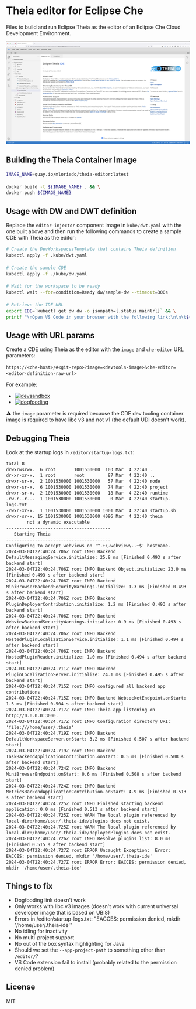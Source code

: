 # Theia editor for Eclipse Che

Files to build and run Eclipse Theia as the editor of an Eclipse Che Cloud Development Environment.

![alt text](preview.png)

## Building the Theia Container Image

```bash
IMAGE_NAME=quay.io/mloriedo/theia-editor:latest

docker build -t ${IMAGE_NAME} . && \
docker push ${IMAGE_NAME}
```

## Usage with DW and DWT definition

Replace the `editor-injector` component image in `kube/dwt.yaml` with the one built above and then run the following commands to create a sample CDE with Theia as the editor:

```bash
# Create the DevWorkspacesTemplate that contains Theia definition
kubectl apply -f .kube/dwt.yaml

# Create the sample CDE
kubectl apply -f ./kube/dw.yaml

# Wait for the workspace to be ready
kubectl wait --for=condition=Ready dw/sample-dw --timeout=300s

# Retrieve the IDE URL
export IDE=`kubectl get dw dw -o jsonpath={.status.mainUrl}` && \
printf "\nOpen VS Code in your browser with the following link:\n\n\t${IDE}\n\n"
```

## Usage with URL params

Create a CDE using Theia as the editor with the `image` and `che-editor` URL parameters:

`https://<che-host>/#<git-repo>?image=<devtools-image>&che-editor=<editor-definition-raw-url>`

For example:
- [![devsandbox](https://img.shields.io/static/v1?label=dev%20sandbox&message=vscode&logo=eclipseche&color=FDB940&labelColor=525C86)](https://workspaces.openshift.com/#https://github.com/l0rd/quarkus-api?image=quay.io/mloriedo/cloud-dev-images:ubi9&che-editor=https://raw.githubusercontent.com/l0rd/theia-editor/main/definition.yaml)
- [![dogfooding](https://img.shields.io/static/v1?label=dogfooding%20%20%20%20&message=vscode&logo=eclipseche&color=FDB940&labelColor=525C86)](https://che-dogfooding.apps.che-dev.x6e0.p1.openshiftapps.com/#https://github.com/l0rd/quarkus-api?image=quay.io/mloriedo/cloud-dev-images:ubi9&che-editor=https://raw.githubusercontent.com/l0rd/theia-editor/main/definition.yaml)

:warning: the `image` parameter is required because the CDE dev tooling container image is required to have libc v3 and not v1 (the default UDI doesn't work).

## Debugging Theia

Look at the startup logs in `/editor/startup-logs.txt`:

```
total 8
drwxrwsrwx.  6 root       1001530000  103 Mar  4 22:40 .
dr-xr-xr-x.  1 root       root         87 Mar  4 22:40 ..
drwxr-sr-x.  2 1001530000 1001530000   57 Mar  4 22:40 node
drwxr-sr-x.  6 1001530000 1001530000   74 Mar  4 22:40 project
drwxr-sr-x.  2 1001530000 1001530000   18 Mar  4 22:40 runtime
-rw-r--r--.  1 1001530000 1001530000    0 Mar  4 22:40 startup-logs.txt
-rwxr-xr-x.  1 1001530000 1001530000 1001 Mar  4 22:40 startup.sh
drwxr-sr-x. 15 1001530000 1001530000 4096 Mar  4 22:40 theia
        not a dynamic executable
----------------------------------------
   Starting Theia
----------------------------------------
Configuring to accept webviews on '^.+\.webview\..+$' hostname.
2024-03-04T22:40:24.706Z root INFO Backend DefaultMessagingService.initialize: 25.8 ms [Finished 0.493 s after backend start]
2024-03-04T22:40:24.706Z root INFO Backend Object.initialize: 23.0 ms [Finished 0.493 s after backend start]
2024-03-04T22:40:24.706Z root INFO Backend MiniBrowserBackendSecurityWarnings.initialize: 1.3 ms [Finished 0.493 s after backend start]
2024-03-04T22:40:24.706Z root INFO Backend PluginDeployerContribution.initialize: 1.2 ms [Finished 0.493 s after backend start]
2024-03-04T22:40:24.706Z root INFO Backend WebviewBackendSecurityWarnings.initialize: 0.9 ms [Finished 0.493 s after backend start]
2024-03-04T22:40:24.706Z root INFO Backend HostedPluginLocalizationService.initialize: 1.1 ms [Finished 0.494 s after backend start]
2024-03-04T22:40:24.706Z root INFO Backend HostedPluginReader.initialize: 1.0 ms [Finished 0.494 s after backend start]
2024-03-04T22:40:24.711Z root INFO Backend PluginLocalizationServer.initialize: 24.1 ms [Finished 0.495 s after backend start]
2024-03-04T22:40:24.715Z root INFO configured all backend app contributions
2024-03-04T22:40:24.715Z root INFO Backend WebsocketEndpoint.onStart: 1.5 ms [Finished 0.504 s after backend start]
2024-03-04T22:40:24.717Z root INFO Theia app listening on http://0.0.0.0:3000.
2024-03-04T22:40:24.717Z root INFO Configuration directory URI: 'file:///home/user/.theia'
2024-03-04T22:40:24.719Z root INFO Backend DefaultWorkspaceServer.onStart: 3.2 ms [Finished 0.507 s after backend start]
2024-03-04T22:40:24.719Z root INFO Backend TaskBackendApplicationContribution.onStart: 0.5 ms [Finished 0.508 s after backend start]
2024-03-04T22:40:24.724Z root INFO Backend MiniBrowserEndpoint.onStart: 0.6 ms [Finished 0.508 s after backend start]
2024-03-04T22:40:24.724Z root INFO Backend MetricsBackendApplicationContribution.onStart: 4.9 ms [Finished 0.513 s after backend start]
2024-03-04T22:40:24.725Z root INFO Finished starting backend application: 0.0 ms [Finished 0.513 s after backend start]
2024-03-04T22:40:24.725Z root WARN The local plugin referenced by local-dir:/home/user/.theia-ide/plugins does not exist.
2024-03-04T22:40:24.725Z root WARN The local plugin referenced by local-dir:/home/user/.theia-ide/deployedPlugins does not exist.
2024-03-04T22:40:24.726Z root INFO Resolve plugins list: 8.0 ms [Finished 0.515 s after backend start]
2024-03-04T22:40:24.727Z root ERROR Uncaught Exception:  Error: EACCES: permission denied, mkdir '/home/user/.theia-ide'
2024-03-04T22:40:24.727Z root ERROR Error: EACCES: permission denied, mkdir '/home/user/.theia-ide'
```

## Things to fix

- Dogfooding link doesn't work
- Only works with libc v3 images (doesn't work with current universal developer image that is based on UBI8)
- Errors in /editor/startup-logs.txt: "EACCES: permission denied, mkdir '/home/user/.theia-ide'"
- No idling for inactivity
- No multi-project support
- No out of the box syntax highlighting for Java
- Should we set the `--app-project-path` to something other than `/editor/`?
- VS Code extension fail to install (probably related to the permission denied problem)

## License

MIT
